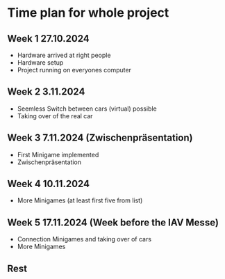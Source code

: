 # Time plan for whole project

## Week 1 27.10.2024

- Hardware arrived at right people
- Hardware setup
- Project running on everyones computer

## Week 2 3.11.2024

- Seemless Switch between cars (virtual) possible
- Taking over of the real car

## Week 3 7.11.2024 (Zwischenpräsentation)

- First Minigame implemented
- Zwischenpräsentation

## Week 4 10.11.2024

- More Minigames (at least first five from list)

## Week 5 17.11.2024 (Week before the IAV Messe)

- Connection Minigames and taking over of cars
- More Minigames

## Rest
